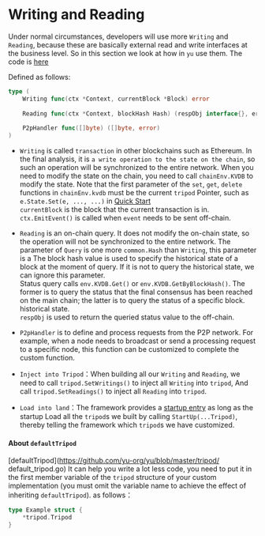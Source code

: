 # Writing and Reading  
Under normal circumstances, developers will use more `Writing` and `Reading`, because these are basically external read and write interfaces at the business level. So in this section we look at how in `yu`
use them. The code is [here](https://github.com/yu-org/yu/blob/master/core/tripod/dev/funcs.go)   

Defined as follows:
```go
type (
	Writing func(ctx *Context, currentBlock *Block) error
	
	Reading func(ctx *Context, blockHash Hash) (respObj interface{}, err error)
	
	P2pHandler func([]byte) ([]byte, error)
)
```  
- `Writing` is called `transaction` in other blockchains such as Ethereum. In the final analysis, it is `a write operation to the state on the chain`, so such an operation will be synchronized to the entire network.
  When you need to modify the state on the chain, you need to call `chainEnv.KVDB` to modify the state. Note that the first parameter of the `set`, `get`, `delete` functions in `chainEnv.kvdb` must be the current `tripod`
  Pointer, such as `e.State.Set(e, ..., ...)` in [Quick Start](2.快速开始.md)  
  `currentBlock` is the block that the current transaction is in.  
  `ctx.EmitEvent()` is called when `event` needs to be sent off-chain.  


- `Reading` is an on-chain query. It does not modify the on-chain state, so the operation will not be synchronized to the entire network. The parameter of `Query` is one more `common.Hash` than `Writing`, this parameter is a
  The block hash value is used to specify the historical state of a block at the moment of query. If it is not to query the historical state, we can ignore this parameter.    
  Status query calls `env.KVDB.Get()` or `env.KVDB.GetByBlockHash()`. The former is to query the status that the final consensus has been reached on the main chain; the latter is to query the status of a specific block.
  historical state.  
`respObj` is used to return the queried status value to the off-chain.    

  
- `P2pHandler` is to define and process requests from the P2P network. For example, when a node needs to broadcast or send a processing request to a specific node, this function can be customized to complete the custom function.

  
- `Inject into Tripod`：When building all our `Writing` and `Reading`, we need to call `tripod.SetWritings()` to inject all `Writing` into `tripod`,
  And call `tripod.SetReadings()` to inject all `Reading` into `tripod`.


- `Load into land`：The framework provides a [startup entry](https://github.com/yu-org/yu/blob/master/startup/startup.go#L31) as long as the startup
  Load all the `tripod`s we built by calling `StartUp(...Tripod)`, thereby telling the framework which `tripod`s we have customized.  

#### About `defaultTripod`  
[defaultTripod](https://github.com/yu-org/yu/blob/master/tripod/ default_tripod.go)
It can help you write a lot less code, you need to put it in the first member variable of the `tripod` structure of your custom implementation (you must omit the variable name to achieve the effect of inheriting `defaultTripod`). 
as follows：   
```go
type Example struct {
	*tripod.Tripod
}
```
